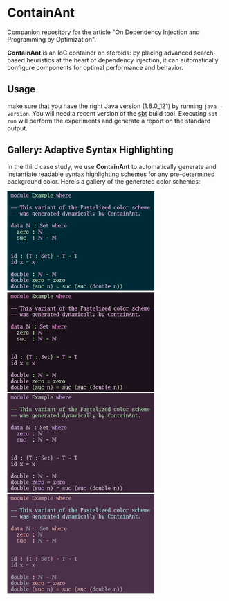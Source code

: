 # ContainAnt

Companion repository for the article
"On Dependency Injection and Programming by Optimization".

**ContainAnt** is an IoC container on steroids: by placing advanced search-based
heuristics at the heart of dependency injection, it can automatically configure
components for optimal performance and behavior.

## Usage

make sure that you have the right Java version (1.8.0_121) by running
`java -version`. You will need a recent version of the 
[sbt](http://www.scala-sbt.org/) build tool. Executing `sbt run` will perform
the experiments and generate a report on the standard output.

## Gallery: Adaptive Syntax Highlighting

In the third case study, we use **ContainAnt** to automatically generate and
instantiate readable syntax highlighting schemes for any pre-determined
background color. Here's a gallery of the generated color schemes:

![Blue Pastelized Scheme](/res/cs3/0.png?raw=true "Blue Pastelized Scheme")
![Dark Purple Pastelized Scheme](/res/cs3/1.png?raw=true "Dark Purple Pastelized Scheme")
![Purple Pastelized Scheme](/res/cs3/2.png?raw=true "Purple Pastelized Scheme")
![Bright Purple Pastelized Scheme](/res/cs3/3.png?raw=true "Bright Purple Pastelized Scheme")
